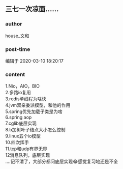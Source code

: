 ## 三七一次凉面……
### author 
house_文和
### post-time 

编辑于  2020-03-10 18:20:17
### content 
<div class="post-topic-des nc-post-content">
 1.Nio，AIO，BIO
 <br/>
 2.多路io复用
 <br/>
 3.redis单线程为啥快
 <br/>
 4.jvm双亲委派模型，和他的作用
 <br/>
 5.spring优先加载子类是为啥
 <br/>
 6.spring aop
 <br/>
 7.cglib底层实现
 <br/>
 8.b加树叶子结点大小怎么控制
 <br/>
 9.linux五个io模型
 <br/>
 10.四次挥手
 <br/>
 11.tcp和udp有界无界
 <br/>
 12消息队列，底层实现
 <br/>
 ....记不清了，大部分都问底层实现😂感觉复习地还是不全
</div>
